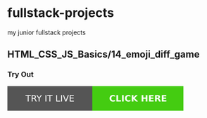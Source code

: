 # fullstack-projects
my junior fullstack projects
## HTML_CSS_JS_Basics/14_emoji_diff_game

### Try Out
<a href="https://marslinoed.github.io/fullstack-projects/HTML_CSS_JS_Basics/14_emoji_diff_game" target="_blank">
  <img src="../../try-it-out.svg" alt="Try it live"> 
</a>
